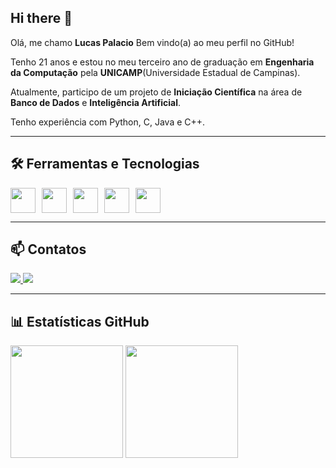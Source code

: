 ## Hi there 👋

Olá, me chamo **Lucas Palacio**
Bem vindo(a) ao meu perfil no GitHub!

Tenho 21 anos e estou no meu terceiro ano de graduação em **Engenharia da Computação** pela **UNICAMP**(Universidade Estadual de Campinas).

Atualmente, participo de um projeto de **Iniciação Científica** na área de **Banco de Dados** e **Inteligência Artificial**.

Tenho experiência com Python, C, Java e C++.

---

## 🛠️ Ferramentas e Tecnologias

<div style="display: flex; flex-wrap: wrap; gap: 10px;">
  <img src="https://cdn.jsdelivr.net/gh/devicons/devicon/icons/c/c-original.svg" width="40" height="40"/>
  <img src="https://cdn.jsdelivr.net/gh/devicons/devicon/icons/cplusplus/cplusplus-original.svg" width="40" height="40"/>
  <img src="https://cdn.jsdelivr.net/gh/devicons/devicon/icons/java/java-original.svg" width="40" height="40"/>
  <img src="https://cdn.jsdelivr.net/gh/devicons/devicon/icons/python/python-original.svg" width="40" height="40"/>
  <img src="https://cdn.jsdelivr.net/gh/devicons/devicon/icons/archlinux/archlinux-original.svg" width="40" height="40"/>
</div>

---

## 📫 Contatos

<a href="mailto:lucasp.aprofissional@gmail.com">
  <img src="https://img.shields.io/badge/Gmail-D14836?style=for-the-badge&logo=gmail&logoColor=white"/>
</a>
<a href="https://www.linkedin.com/in/seu-usuário-linkedln-aqui" target="_blank">
  <img src="https://img.shields.io/badge/-LinkedIn-%230077B5?style=for-the-badge&logo=linkedin&logoColor=white"/>
</a>

---

## 📊 Estatísticas GitHub

<div>
  <img height="180em" src="https://github-readme-stats.vercel.app/api/top-langs/?username=Palaciolol&layout=compact&langs_count=7&theme=dracula"/>
  <img height="180em" src="https://github-readme-stats.vercel.app/api?username=Palaciolol&show_icons=true&theme=dracula&include_all_commits=true&count_private=true"/>
</div>


          
          
          
          
          
          
